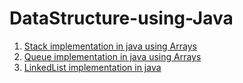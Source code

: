 # DataStructure-using-Java
1. [Stack implementation in java using Arrays](https://github.com/Abhi9935/DataStructure-using-Java/blob/master/Stack.java)
2. [Queue implementation in java using Arrays](https://github.com/Abhi9935/DataStructure-using-Java/blob/master/Queue.java)
3. [LinkedList implementation in java](https://github.com/Abhi9935/DataStructure-using-Java/blob/master/LinkedList.java)
